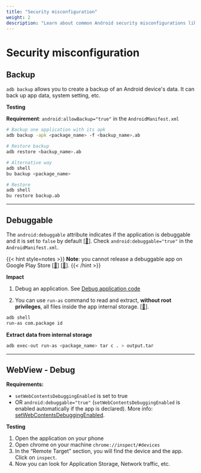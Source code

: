 ```yaml
---
title: "Security misconfiguration"
weight: 2
description: "Learn about common Android security misconfigurations like adb backup, debuggable flags, and WebView debugging."
---
```


# Security misconfiguration

## Backup

`adb backup` allows you to create a backup of an Android device's data. It can back up app data, system setting, etc.&#x20;

**Testing**

**Requirement**: `android:allowBackup="true"` in the `AndroidManifest.xml`

```sh
# Backup one application with its apk
adb backup -apk <package_name> -f <backup_name>.ab

# Restore backup
adb restore <backup_name>.ab
```

```sh
# Alternative way
adb shell
bu backup <package_name>

# Restore
adb shell
bu restore backup.ab
```

---

## Debuggable

The `android:debuggable` attribute indicates if the application is debuggable and it is set to `false` by default \[[🔗](https://developer.android.com/privacy-and-security/risks/android-debuggable)]. Check `android:debuggable="true"` in the `AndroidManifest.xml`.

{{< hint style=notes >}}
**Note**: you cannot release a debuggable app on Google Play Store \[[🔗](https://developer.android.com/studio/publish/preparing.html#turn-off-debugging)] \[[🔗](https://stackoverflow.com/questions/53030583/uploaded-a-debuggable-apk-to-google-play)].
{{< /hint >}}

**Impact**

1. Debug an application. See [Debug application code](/android/debug-application-code/)

2. You can use `run-as` command to read and extract, **without root privileges**, all files inside the app internal storage. \[[🔗](https://android.googlesource.com/platform/system/core.git/+/android-4.2.2_r1/run-as/run-as.c)].

```sh
adb shell
run-as com.package id
```

**Extract data from internal storage**
```sh
adb exec-out run-as <package_name> tar c . > output.tar
```

---

## WebView - Debug

**Requirements:**

* `setWebContentsDebuggingEnabled` is set to true
* OR `android:debuggable="true"`  (`setWebContentsDebuggingEnabled` is enabled automatically if the app is declared). More info: [setWebContentsDebuggingEnabled](https://developer.android.com/reference/android/webkit/WebView#setWebContentsDebuggingEnabled\(boolean\)).

**Testing**

1. Open the application on your phone&#x20;
2. Open chrome on your machine `chrome://inspect/#devices`
3. In the “Remote Target” section, you will find the device and the app. Click on `inspect`.
4. Now you can look for Application Storage, Network traffic, etc.
